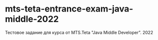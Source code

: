 # mts-teta-entrance-exam-java-middle-2022
Тестовое задание для курса от MTS.Teta "Java Middle Developer". 2022
